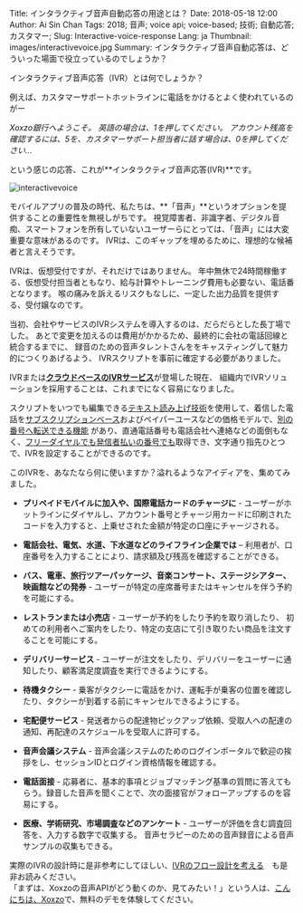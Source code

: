 Title: インタラクティブ音声自動応答の用途とは？
Date: 2018-05-18 12:00
Author: Ai Sin Chan
Tags: 2018; 音声; voice api; voice-based; 技術; 自動応答; カスタマー;
Slug: Interactive-voice-response 
Lang: ja
Thumbnail: images/interactivevoice.jpg
Summary: インタラクティブ音声自動応答は、どういった場面で役立っているのでしょうか？


インタラクティブ音声応答（IVR）とは何でしょうか？

例えば、カスタマーサポートホットラインに電話をかけるとよく使われているのがー

_Xoxzo銀行へようこそ。 英語の場合は、1を押してください。 
アカウント残高を確認するには、5を、カスタマーサポート担当者に話す場合は、0を押してください..._

という感じの応答、これが**インタラクティブ音声応答(IVR)**です。

![interactivevoice](/images/interactivevoice.jpg)

モバイルアプリの普及の時代、私たちは、**「音声」**というオプションを提供することの重要性を無視しがちです。
視覚障害者、非識字者、デジタル音痴、スマートフォンを所有していないユーザーらにとっては、「音声」には大変重要な意味があるのです。 
IVRは、このギャップを埋めるために、理想的な候補者と言えそうです。

IVRは、仮想受付ですが、それだけではありません。
年中無休で24時間稼働する、仮想受付担当者ともなり、給与計算やトレーニング費用も必要ない、電話番となります。
喉の痛みを訴えるリスクもなしに、一定した出力品質を提供する、受付嬢なのです。

当初、会社やサービスのIVRシステムを導入するのは、だらだらとした長丁場でした。 
あとで変更を加えるのは費用がかかるため、最終的に会社の電話回線と統合するまでに、
録音のための音声タレントさんををキャスティングして魅力的につくりあげるよう、
IVRスクリプトを事前に確定する必要がありました。

IVRまたは[**クラウドベースのIVRサービス**](https://www.xoxzo.com/ja/about/dial-in-api/)が登場した現在、
組織内でIVRソリューションを採用することは、これまでになく容易になりました。

スクリプトをいつでも編集できる[テキスト読み上げ技術](https://www.xoxzo.com/ja/about/utilities-api/)を使用して、着信した電話を[サブスクリプションベース](https://www.xoxzo.com/ja/about/pricing/#din)およびペイパーユースなどの価格モデルで、[別の番号へ転送できる機能](https://blog.xoxzo.com/ja/2017/07/01/dialinnumbers-tutorial/) があり、直通電話番号も電話会社へ連絡などの面倒もなく、[フリーダイヤルでも発信者払いの番号でも](https://www.xoxzo.com/eja/about/dial-in-api/)取得でき、文字通り指先ひとつで、IVRを設定することができるのです。

このIVRを、あなたなら何に使いますか？溢れるようなアイディアを、集めてみました。

+ **プリペイドモバイルに加入や、国際電話カードのチャージに** - ユーザーがホットラインにダイヤルし、アカウント番号とチャージ用カードに印刷されたコードを入力すると、上乗せされた金額が特定の口座にチャージされる。</br>

+ **電話会社、電気、水道、下水道などのライフライン企業では** – 
利用者が、口座番号を入力することにより、請求額及び残高を確認することができる。</br> 

+ **バス、電車、旅行ツアーパッケージ、音楽コンサート、ステージシアター、映画館などの発券** - 
ユーザーが特定の座席番号またはキャンセルを伴う予約を可能にする。</br>

+ **レストランまたは小売店** - ユーザーが予約をしたり予約を取り消したり、
初めての利用者へご案内をしたり、特定の支店にて引き取りたい商品を注文することを可能にする。</br>

+ **デリバリーサービス** - ユーザーが注文をしたり、デリバリーをユーザーに通知したり、顧客満足度調査を実行できるようにする。</br>

+ **待機タクシー** - 乗客がタクシーに電話をかけ、運転手が乗客の位置を確認したり、タクシーが到着する前にキャンセルできるようにする。</br>

+ **宅配便サービス** - 発送者からの配達物ピックアップ依頼、受取人への配達の通知、再配達のスケジュールを受取人に許可する。</br>

+ **音声会議システム** - 音声会議システムのためのログインポータルで歓迎の挨拶をし、セッションIDとログイン資格情報を確認する。</br>

+ **電話面接** - 応募者に、基本的事項とジョブマッチング基準の質問に答えてもらう。録音した音声を聞くことで、次の面接官がフォローアップするのを容易にする。</br>

+ **医療、学術研究、市場調査などのアンケート** - ユーザーが評価を含む調査回答を、入力する数字で収集する。 
音声セラピーのための音声録音による音声サンプルの収集もできる。

実際のIVRの設計時に是非参考にしてほしい、[IVRのフロー設計を考える](https://blog.xoxzo.com/en/2018/05/23/ivrflow/)　も是非お読みください。</br>
「まずは、Xoxzoの音声APIがどう動くのか、見てみたい！」という人は、[こんにちは、Xoxzo](https://hello.xoxzo.com/ja/)で、無料のデモを体験してください。

